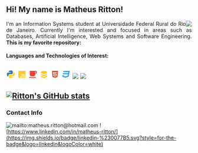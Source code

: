 ## Hi! My name is Matheus Ritton!

<a href="https://github.com/matheusritton/python.projects">
<img align="right" src="https://github-readme-stats.vercel.app/api/pin/?username=matheusritton&repo=python.projects&theme=tokyonight&hide_border=true" />
</a>

<p align="justify">I'm an Information Systems student at Universidade Federal Rural do Rio de Janeiro. Currently I'm interested and focused in areas such as Databases, Artificial Intelligence, Web Systems and Software Engineering. <b>This is my favorite repository:</b> </p>


#### Languages and Technologies of Interest:

<img src="https://raw.githubusercontent.com/PKief/vscode-material-icon-theme/4840634c897f948a89c2b9941c873f366a94c56d/icons/python.svg" height=25> <img src="https://raw.githubusercontent.com/PKief/vscode-material-icon-theme/4840634c897f948a89c2b9941c873f366a94c56d/icons/javascript.svg" height=25> <img src="https://raw.githubusercontent.com/PKief/vscode-material-icon-theme/4840634c897f948a89c2b9941c873f366a94c56d/icons/java.svg" height=25> <img src="https://raw.githubusercontent.com/PKief/vscode-material-icon-theme/4840634c897f948a89c2b9941c873f366a94c56d/icons/database.svg" height=25> <img src="https://raw.githubusercontent.com/PKief/vscode-material-icon-theme/4840634c897f948a89c2b9941c873f366a94c56d/icons/html.svg" height=25> <img src="https://raw.githubusercontent.com/PKief/vscode-material-icon-theme/4840634c897f948a89c2b9941c873f366a94c56d/icons/css.svg" height=25> <img src="https://cdn-icons-png.flaticon.com/512/5968/5968705.png" height=25> <img src="https://cdn-icons-png.flaticon.com/512/5968/5968520.png" height=25>   
---

[![Ritton's GitHub stats](https://github-readme-stats.vercel.app/api?username=matheusritton&show_icons=true&theme=tokyonight&hide_border=true)](https://github.com/matheusritton/matheusritton)
---

### Contact Info
![mailto:matheus.ritton@hotmail.com](https://img.shields.io/badge/Gmail-D14836?style=for-the-badge&logo=gmail&logoColor=white)
![https://www.linkedin.com/in/matheus-ritton/](https://img.shields.io/badge/linkedin-%230077B5.svg?style=for-the-badge&logo=linkedin&logoColor=white)
